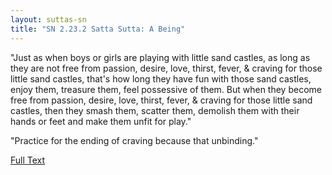 ```yaml
---
layout: suttas-sn
title: "SN 2.23.2 Satta Sutta: A Being"
---
```


"Just as when boys or girls are playing with little sand castles, as long as they are not free from passion, desire, love, thirst, fever, & craving for those little sand castles, that's how long they have fun with those sand castles, enjoy them, treasure them, feel possessive of them. But when they become free from passion, desire, love, thirst, fever, & craving for those little sand castles, then they smash them, scatter them, demolish them with their hands or feet and make them unfit for play."

"Practice for the ending of craving because that unbinding."

[Full Text](https://www.dhammatalks.org/suttas/SN/SN23_2.html)

